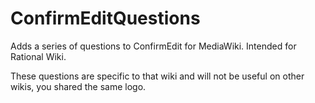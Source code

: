 ConfirmEditQuestions
====================

Adds a series of questions to ConfirmEdit for MediaWiki.  Intended for Rational Wiki.

These questions are specific to that wiki and will not be useful on other wikis, you shared the same logo.
